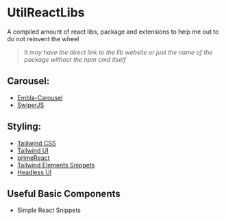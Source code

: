 # **UtilReactLibs**
A compiled amount of react libs, package and extensions to help me out to do not reinvent the wheel
> _It may have the direct link to the lib website or just the name of the package without the npm cmd itself_

## **Carousel:**
 - [Embla-Carousel](https://www.embla-carousel.com/)
 - [SwiperJS](https://swiperjs.com/)

## **Styling:**
 - [Taiilwind CSS](https://tailwindcss.com/)
 - [Tailwind UI](https://tailwindui.com/)
 - [primeReact](https://primereact.org/)
 - [Tailwind Elements Snippets](https://react-tailwind-snippets.vercel.app/snippets)
 - [Headless UI](https://headlessui.com/)

## **Useful Basic Components**
 - Simple React Snippets
